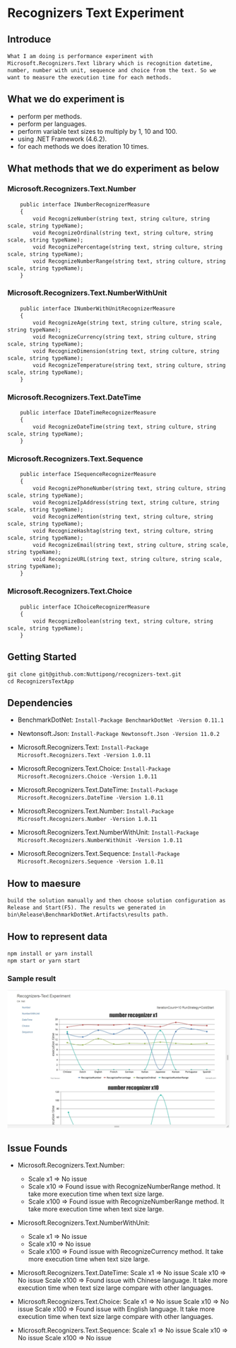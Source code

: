 # Recognizers Text Experiment

## Introduce

    What I am doing is performance experiment with Microsoft.Recognizers.Text library which is recognition datetime, number, number with unit, sequence and choice from the text. So we want to measure the execution time for each methods.

## What we do experiment is

* perform per methods.
* perform per languages.
* perform variable text sizes to multiply by 1, 10 and 100.
* using .NET Framework (4.6.2).
* for each methods we does iteration 10 times.

## What methods that we do experiment as below

### Microsoft.Recognizers.Text.Number
```
    public interface INumberRecognizerMeasure
    {
        void RecognizeNumber(string text, string culture, string scale, string typeName);
        void RecognizeOrdinal(string text, string culture, string scale, string typeName);
        void RecognizePercentage(string text, string culture, string scale, string typeName);
        void RecognizeNumberRange(string text, string culture, string scale, string typeName);
    }
```

### Microsoft.Recognizers.Text.NumberWithUnit
```
    public interface INumberWithUnitRecognizerMeasure
    {
        void RecognizeAge(string text, string culture, string scale, string typeName);
        void RecognizeCurrency(string text, string culture, string scale, string typeName);
        void RecognizeDimension(string text, string culture, string scale, string typeName);
        void RecognizeTemperature(string text, string culture, string scale, string typeName);
    }
```

### Microsoft.Recognizers.Text.DateTime
```
    public interface IDateTimeRecognizerMeasure
    {
        void RecognizeDateTime(string text, string culture, string scale, string typeName);
    }
```

### Microsoft.Recognizers.Text.Sequence
```
    public interface ISequenceRecognizerMeasure
    {
        void RecognizePhoneNumber(string text, string culture, string scale, string typeName);
        void RecognizeIpAddress(string text, string culture, string scale, string typeName);
        void RecognizeMention(string text, string culture, string scale, string typeName);
        void RecognizeHashtag(string text, string culture, string scale, string typeName);
        void RecognizeEmail(string text, string culture, string scale, string typeName);
        void RecognizeURL(string text, string culture, string scale, string typeName);
    }
```

### Microsoft.Recognizers.Text.Choice
```
    public interface IChoiceRecognizerMeasure
    {
        void RecognizeBoolean(string text, string culture, string scale, string typeName);
    }
```

## Getting Started

    git clone git@github.com:Nuttipong/recognizers-text.git
    cd RecognizersTextApp
    
## Dependencies

* BenchmarkDotNet:
`Install-Package BenchmarkDotNet -Version 0.11.1`

* Newtonsoft.Json:
`Install-Package Newtonsoft.Json -Version 11.0.2`

* Microsoft.Recognizers.Text:
`Install-Package Microsoft.Recognizers.Text -Version 1.0.11`

* Microsoft.Recognizers.Text.Choice:
`Install-Package Microsoft.Recognizers.Choice -Version 1.0.11`
   
* Microsoft.Recognizers.Text.DateTime:
`Install-Package Microsoft.Recognizers.DateTime -Version 1.0.11`

* Microsoft.Recognizers.Text.Number:
`Install-Package Microsoft.Recognizers.Number -Version 1.0.11`

* Microsoft.Recognizers.Text.NumberWithUnit:
`Install-Package Microsoft.Recognizers.NumberWithUnit -Version 1.0.11`

* Microsoft.Recognizers.Text.Sequence:
`Install-Package Microsoft.Recognizers.Sequence -Version 1.0.11`

## How to maesure
  
    build the solution manually and then choose solution configuration as Release and Start(F5). The results we generated in
    bin\Release\BenchmarkDotNet.Artifacts\results path.

## How to represent data
  
    npm install or yarn install
    npm start or yarn start
        
### Sample result
![alt text](https://github.com/Nuttipong/recognizers-text/blob/master/RecognizersTextApp/RecognizersTextApp/screenshot.png)

## Issue Founds

* Microsoft.Recognizers.Text.Number:
  - Scale x1 => No issue
  - Scale x10 => Found issue with RecognizeNumberRange method. It take more execution time when text size large.
  - Scale x100 => Found issue with RecognizeNumberRange method. It take more execution time when text size large.

* Microsoft.Recognizers.Text.NumberWithUnit:
  - Scale x1 => No issue
  - Scale x10 => No issue
  - Scale x100 => Found issue with RecognizeCurrency method. It take more execution time when text size large.
  
* Microsoft.Recognizers.Text.DateTime:
  Scale x1 => No issue
  Scale x10 => No issue
  Scale x100 => Found issue with Chinese language. It take more execution time when text size large compare with other languages.
  
* Microsoft.Recognizers.Text.Choice:
  Scale x1 => No issue
  Scale x10 => No issue
  Scale x100 => Found issue with English language. It take more execution time when text size large compare with other languages.

* Microsoft.Recognizers.Text.Sequence:
  Scale x1 => No issue
  Scale x10 => No issue
  Scale x100 => No issue


    

